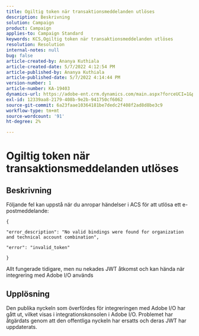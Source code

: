 ```yaml
---
title: Ogiltig token när transaktionsmeddelanden utlöses
description: Beskrivning
solution: Campaign
product: Campaign
applies-to: Campaign Standard
keywords: KCS,Ogiltig token när transaktionsmeddelanden utlöses
resolution: Resolution
internal-notes: null
bug: false
article-created-by: Ananya Kuthiala
article-created-date: 5/7/2022 4:12:54 PM
article-published-by: Ananya Kuthiala
article-published-date: 5/7/2022 4:14:44 PM
version-number: 1
article-number: KA-19403
dynamics-url: https://adobe-ent.crm.dynamics.com/main.aspx?forceUCI=1&pagetype=entityrecord&etn=knowledgearticle&id=c8669289-20ce-ec11-a7b5-0022480a8e40
exl-id: 12339aa8-2179-408b-9e2b-941750cf6062
source-git-commit: 6a23faae10364181be7dedc2f408f2ad8d8be3c9
workflow-type: tm+mt
source-wordcount: '91'
ht-degree: 2%

---
```


# Ogiltig token när transaktionsmeddelanden utlöses

## Beskrivning


Följande fel kan uppstå när du anropar händelser i ACS för att utlösa ett e-postmeddelande:

```
{

"error_description": "No valid bindings were found for organization and technical account combination",

"error": "invalid_token"

}
```

Allt fungerade tidigare, men nu nekades JWT åtkomst och kan hända när integrering med Adobe I/O används


## Upplösning


Den publika nyckeln som överfördes för integreringen med Adobe I/O har gått ut, vilket visas i integrationskonsolen i Adobe I/O. Problemet har åtgärdats genom att den offentliga nyckeln har ersatts och deras JWT har uppdaterats.
